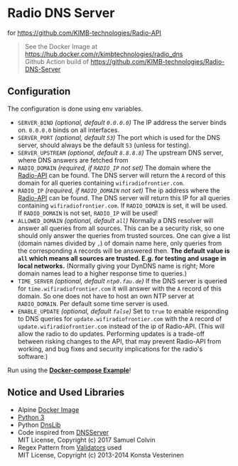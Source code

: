 # Radio DNS Server
for https://github.com/KIMB-technologies/Radio-API

> See the Docker Image at https://hub.docker.com/r/kimbtechnologies/radio_dns  
> Github Action build of https://github.com/KIMB-technologies/Radio-DNS-Server

## Configuration

The configuration is done using env variables.

- `SERVER_BIND` *(optional, default `0.0.0.0`)* The IP address the server binds on. `0.0.0.0` binds on all interfaces.
- `SERVER_PORT` *(optional, default `53`)* The port which is used for the DNS server, should always be the default `53` (unless for testing).
- `SERVER_UPSTREAM` *(optional, default `8.8.8.8`)* The upstream DNS server, where DNS answers are fetched from 
- `RADIO_DOMAIN` *(required, if `RADIO_IP` not set)* The domain where the [Radio-API](https://github.com/KIMB-technologies/Radio-API) can be found.
	The DNS server will return the `A` record of this domain for all queries containing `wifiradiofrontier.com`. 
- `RADIO_IP` *(required, if `RADIO_DOMAIN` not set)* The ip address where the [Radio-API](https://github.com/KIMB-technologies/Radio-API) can be found.
	The DNS server will return this IP for all queries containing `wifiradiofrontier.com`. 
	If `RADIO_DOMAIN` is set, it will be used. If `RADIO_DOMAIN` is not set, `RADIO_IP` will be used!
- `ALLOWED_DOMAIN` *(optional, default `all`)* Normally a DNS resolver will answer all queries from all sources. This can be a security risk, so one should only answer the queries from trusted sources. One can give a list (domain names divided by `,`) of domain name here, only queries from the corresponding `A` records will be answered then.  **The default value is `all` which means all sources are trusted. E.g. for testing and usage in local networks.** (Normally giving your DynDNS name is right; More domain names lead to a higher response time to queries.)
- `TIME_SERVER` *(optional, default `ntp0.fau.de`)* If the DNS server is queried for `time.wifiradiofrontier.com` it will answer with the `A` record of this domain. So one does not have to host an own NTP server at `RADIO_DOMAIN`. Per default some time server is used.
- `ENABLE_UPDATE` *(optional, default `false`)* Set to `true` to enable responding to DNS queries for `update.wifiradiofrontier.com` with the `A` record of `update.wifiradiofrontier.com` instead of the ip of Radio-API. (This will allow the radio to do updates. Performing updates is a trade-off between risking changes to the API, that may prevent Radio-API from working, and bug fixes and security implications for the radio's software.)

Run using the [**Docker-compose Example**](./docker-compose.yml)!

## Notice and Used Libraries
- Alpine [Docker Image](https://hub.docker.com/_/alpine)
- [Python 3](https://www.python.org/)
- Python [DnsLib](https://pypi.org/project/dnslib/)
- Code inspired from [DNSServer](https://github.com/samuelcolvin/dnserver)  
  MIT License, Copyright (c) 2017 Samuel Colvin
- Regex Pattern from [Validators](https://github.com/kvesteri/validators/) used  
  MIT License, Copyright (c) 2013-2014 Konsta Vesterinen